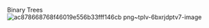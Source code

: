 Binary Trees
![ac878668768f46019e556b33fff146cb png~tplv-6bxrjdptv7-image](https://github.com/user-attachments/assets/5e98ce09-cb87-4a86-b3e2-a39a7df7b60e)
